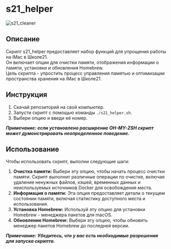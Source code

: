 # s21_helper

![s21_cleaner](https://content-7.foto.my.mail.ru/community/imperia.smexa/_groupsphoto/h-19126.jpg)


## Описание

Скрипт s21_helper предоставляет набор функций для упрощения работы на iMac в Школе21.  
Он включает опции для очистки памяти, отображения информации о памяти, установки и обновления Homebrew.  
Цель скрипта - упростить процесс управления памятью и оптимизации пространства хранения на iMac в Школе21.  


## Инструкция  

1. Скачай репозиторий на свой компьютер.  
2. Запусти скрипт с помощью команды `./s21_helper.sh`.  
3. Выбери опцию и введи её номер.  

***Примечание: если установлено расширение OH-MY-ZSH скрипт может думонстрировать неопределенное поведение.***  


## Использование

Чтобы использовать скрипт, выполни следующие шаги:

1. **Очистка памяти:** Выбери эту опцию, чтобы начать процесс очистки памяти. Скрипт выполнит различные операции по очистке, включая удаление ненужных файлов, кэшей, временных данных и неиспользуемых источников Docker для освобождения места.  
2. **Информация о памяти:** Эта опция предоставляет детали о текущем состоянии памяти, включая статистику доступного места и использования.  
3. **Установка Homebrew:** Используй эту опцию для установки Homebrew - менеджера пакетов для macOS.  
4. **Обновление Homebrew:** Выбери эту опцию, чтобы обновить менеджер пакетов Homebrew до последней версии.  

***Примечание: Убедитесь, что у вас есть необходимые разрешения для запуска скрипта.***
